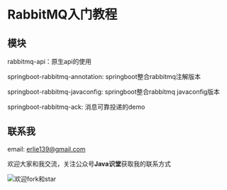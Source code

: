 # RabbitMQ入门教程

## 模块

rabbitmq-api：原生api的使用

springboot-rabbitmq-annotation: springboot整合rabbitmq注解版本

springboot-rabbitmq-javaconfig: springboot整合rabbitmq javaconfig版本

springboot-rabbitmq-ack: 消息可靠投递的demo

## 联系我

email: erlie139@gmail.com

欢迎大家和我交流，关注公众号**Java识堂**获取我的联系方式
 
![欢迎fork和star](https://img-blog.csdnimg.cn/20200102100200903.jpg)
